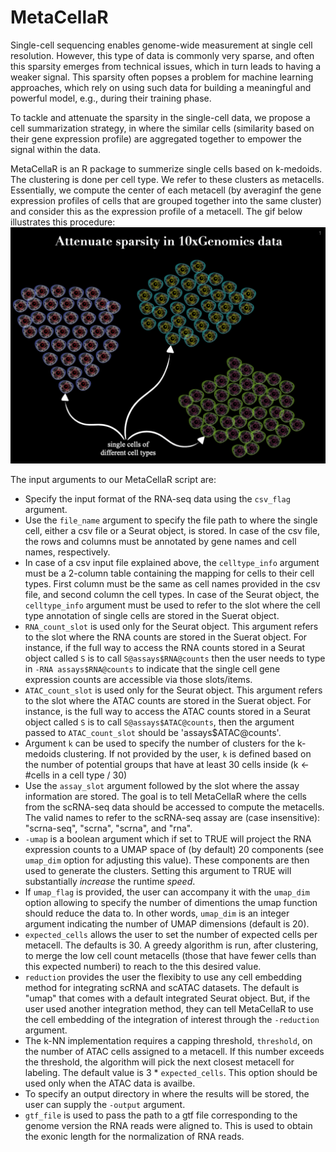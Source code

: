 # MetaCellaR
Single-cell sequencing enables genome-wide measurement at single cell resolution. However, this type of data is commonly very sparse, and often this sparsity emerges from technical issues, which in turn leads to having a weaker signal.
This sparsity often popses a problem for machine learning approaches, which rely on using such data for building a meaningful and powerful model, e.g., during their training phase.

To tackle and attenuate the sparsity in the single-cell data, we propose a cell summarization strategy, in where the similar cells (similarity based on their gene expression profile) are aggregated together to empower the signal within the data.

MetaCellaR is an R package to summerize single cells based on k-medoids. The clustering is done per cell type. We refer to these clusters as metacells.
Essentially, we compute the center of each metacell (by averaginf the gene expression profiles of cells that are grouped together into the same cluster) and consider this as the expression profile of a metacell. The gif below illustrates this procedure:
![ Alt text](metacellar_gif.gif) [](metacellar_gif.gif)

The input arguments to our MetaCellaR script are:
- Specify the input format of the RNA-seq data using the `csv_flag` argument.
- Use the `file_name` argument to specify the file path to where the single cell, either a csv file or a Seurat object, is stored. In case of the csv file, the rows and columns must be annotated by gene names and cell names, respectively.
- In case of a csv input file explained above, the `celltype_info` argument must be a 2-column table containing the mapping for cells to their cell types. First column must be the same as cell names provided in the csv file, and second column the cell types. In case of the Seurat object, the `celltype_info` argument must be used to refer to the slot where the cell type annotation of single cells are stored in the Suerat object.
- `RNA_count_slot` is used only for the Seurat object. This argument refers to the slot where the RNA counts are stored in the Suerat object. For instance, if the full way to access the RNA counts stored in a Seurat object called `S` is to call `S@assays$RNA@counts` then the user needs to type in `-RNA assays$RNA@counts` to indicate that the single cell gene expression counts are accessible via those slots/items.
- `ATAC_count_slot` is used only for the Seurat object. This argument refers to the slot where the ATAC counts are stored in the Suerat object. For instance, is the full way to access the ATAC counts stored in a Seurat object called `S` is to call `S@assays$ATAC@counts`, then the argument passed to `ATAC_count_slot` should be 'assays$ATAC@counts'.
- Argument `k` can be used to specify the number of clusters for the k-medoids clustering. If not provided by the user, `k` is defined based on the number of potential groups that have at least 30 cells inside (k <- #cells in a cell type / 30)
- Use the `assay_slot` argument followed by the slot where the assay information are stored. The goal is to tell MetaCellaR where the cells from the scRNA-seq data should be accessed to compute the metacells. The valid names to refer to the scRNA-seq assay are (case insensitive): "scrna-seq", "scrna", "scrna", and "rna".
- `-umap` is a boolean argument which if set to TRUE will project the RNA expression counts to a UMAP space of (by default) 20 components (see `umap_dim` option for adjusting this value). These components are then used to generate the clusters. Setting this argument to TRUE will substantially *increase* the runtime *speed*.
- If `umap_flag` is provided, the user can accompany it with the `umap_dim` option allowing to specify the number of dimentions the umap function should reduce the data to. In other words, `umap_dim` is an integer argument indicating the number of UMAP dimensions (default is 20).
- `expected_cells` allows the user to set the number of expected cells per metacell. The defaults is 30. A greedy algorithm is run, after clustering, to merge the low cell count metacells (those that have fewer cells than this expected numberi) to reach to the this desired value.
- `reduction` provides the user the flexibity to use any cell embedding method for integrating scRNA and scATAC datasets. The default is "umap" that comes with a default integrated Seurat object. But, if the user used another integration method, they can tell MetaCellaR to use the cell embedding of the integration of interest through the `-reduction` argument.
- The k-NN implementation requires a capping threshold, `threshold`, on the number of ATAC cells assigned to a metacell. If this number exceeds the threshold, the algorithm will pick the next closest metacell for labeling. The default value is 3 * `expected_cells`. This option should be used only when the ATAC data is availbe.
- To specify an output directory in where the results will be stored, the user can supply the `-output` argument.
- `gtf_file` is used to pass the path to a gtf file corresponding to the genome version the RNA reads were aligned to. This is used to obtain the exonic length for the normalization of RNA reads.
